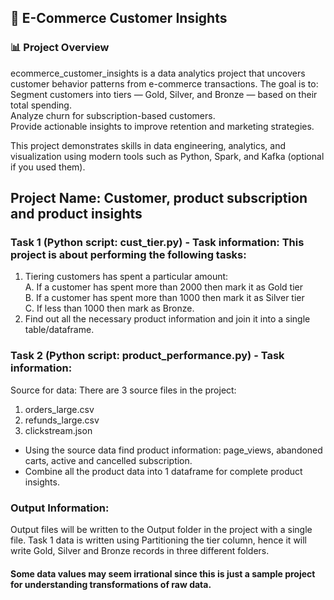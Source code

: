 ## 🛒 E-Commerce Customer Insights<br>
### 📊 Project Overview

ecommerce_customer_insights is a data analytics project that uncovers customer behavior patterns from e-commerce transactions.
The goal is to: <br>
Segment customers into tiers — Gold, Silver, and Bronze — based on their total spending.<br>
Analyze churn for subscription-based customers.<br>
Provide actionable insights to improve retention and marketing strategies.<br>

This project demonstrates skills in data engineering, analytics, and visualization using modern tools such as Python, Spark, and Kafka (optional if you used them).

## Project Name: Customer, product subscription and product insights

### Task 1 (Python script: cust_tier.py) - Task information: This project is about performing the following tasks:
1. Tiering customers has spent a particular amount:<br>
    A. If a customer has spent more than 2000 then mark it as Gold tier<br>
    B. If a customer has spent more than 1000 then mark it as Silver tier<br>
    C. If less than 1000 then mark as Bronze.<br>
2. Find out all the necessary product information and join it into a single table/dataframe.


### Task 2 (Python script: product_performance.py) - Task information: 
Source for data: There are 3 source files in the project:
1. orders_large.csv
2. refunds_large.csv
3. clickstream.json

- Using the source data find product information: page_views, abandoned carts, active and cancelled subscription.
- Combine all the product data into 1 dataframe for complete product insights.

### Output Information:
Output files will be written to the Output folder in the project with a single file.
Task 1 data is written using Partitioning the tier column, hence it will write Gold, Silver and Bronze records in three different folders.

#### Some data values may seem irrational since this is just a sample project for understanding transformations of raw data.

